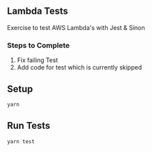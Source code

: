 ## Lambda Tests
Exercise to test AWS Lambda's with Jest & Sinon


### Steps to Complete


1. Fix failing Test
1. Add code for test which is currently skipped


## Setup


```sh
yarn
```


## Run Tests


```sh
yarn test
```
